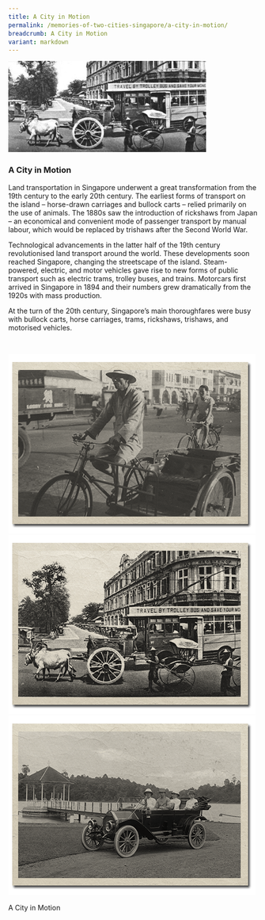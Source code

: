 ```yaml
---
title: A City in Motion
permalink: /memories-of-two-cities-singapore/a-city-in-motion/
breadcrumb: A City in Motion
variant: markdown
---
```

<img src="/images/city-in-motion/city-in-motion-banner_400w.jpg" alt="Traffic at the junction of Hill Street and Stamford Road, 1920s">

### **A City in Motion** 
Land transportation in Singapore underwent a great transformation from the 19th century to the early 20th century. The earliest forms of transport on the island – horse-drawn carriages and bullock carts – relied primarily on the use of animals. The 1880s saw the introduction of rickshaws from Japan – an economical and convenient mode of passenger transport by manual labour, which would be replaced by trishaws after the Second World War.

Technological advancements in the latter half of the 19th century revolutionised land transport around the world. These developments soon reached Singapore, changing the streetscape of the island. Steam-powered, electric, and motor vehicles gave rise to new forms of public transport such as electric trams, trolley buses, and trains. Motorcars first arrived in Singapore in 1894 and their numbers grew dramatically from the 1920s with mass production.

At the turn of the 20th century, Singapore’s main thoroughfares were busy with bullock carts, horse carriages, trams, rickshaws, trishaws, and motorised vehicles.
<p>&nbsp;</p>


<div class="category-stacked-area">
  
<div class="photo-stacked-wrap">
  <div class="photos">
    <img class="photo-lv-1" src="/images/city-in-motion/city-photo-stack-1.png" height="362" width="500" alt="Trishaw, 1950">
    <img class="photo-lv-2" src="/images/city-in-motion/city-photo-stack-2.png" height="362" width="500" alt="Traffic at the junction of Hill Street and Stamford Road, 1920s">
    <img class="photo-lv-3" src="/images/city-in-motion/city-photo-stack-3.png" height="362" width="500" alt="Outing by car at MacRitichie Reservoir, 1920s">
  </div>
  <p>A City in Motion</p>
  <a class="cover" aria-label="Read more about A City in Motion" href="/memories-of-two-cities-singapore/a-city-in-motion/a-city-in-motion"></a>
</div></div>